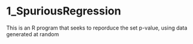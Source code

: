 # 1_SpuriousRegression
This is an R program that seeks to reporduce the set p-value, using data generated at random
